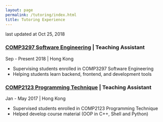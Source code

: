 ```yaml
---
layout: page
permalink: /tutoring/index.html
title: Tutoring Experience
---
```

last updated at Oct 25, 2018

### [COMP3297 Software Engineering] | Teaching Assistant
Sep - Present 2018 | Hong Kong
- Supervising students enrolled in COMP3297 Software Engineering
- Helping students learn backend, frontend, and development tools

[COMP3297 Software Engineering]: http://www.cs.hku.hk/programme/course_info.jsp?infile=2018/comp3297.html

### [COMP2123 Programming Technique] | Teaching Assistant
Jan - May 2017 | Hong Kong
- Supervised students enrolled in COMP2123 Programming Technique
- Helped develop course material (OOP in C++, Shell and Python)

[COMP2123 Programming Technique]: http://www.cs.hku.hk/programme/course_info.jsp?infile=2016/comp2123.html

